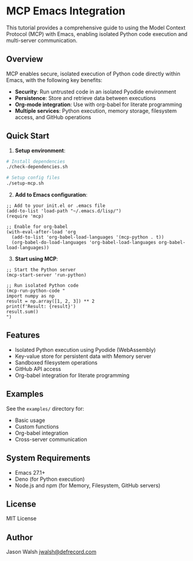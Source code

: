# MCP Emacs Integration

This tutorial provides a comprehensive guide to using the Model Context Protocol (MCP) with Emacs, enabling isolated Python code execution and multi-server communication.

## Overview

MCP enables secure, isolated execution of Python code directly within Emacs, with the following key benefits:

- **Security**: Run untrusted code in an isolated Pyodide environment
- **Persistence**: Store and retrieve data between executions
- **Org-mode integration**: Use with org-babel for literate programming
- **Multiple services**: Python execution, memory storage, filesystem access, and GitHub operations

## Quick Start

1. **Setup environment**:

```bash
# Install dependencies
./check-dependencies.sh

# Setup config files
./setup-mcp.sh
```

2. **Add to Emacs configuration**:

```elisp
;; Add to your init.el or .emacs file
(add-to-list 'load-path "~/.emacs.d/lisp/")
(require 'mcp)

;; Enable for org-babel
(with-eval-after-load 'org
  (add-to-list 'org-babel-load-languages '(mcp-python . t))
  (org-babel-do-load-languages 'org-babel-load-languages org-babel-load-languages))
```

3. **Start using MCP**:

```elisp
;; Start the Python server
(mcp-start-server 'run-python)

;; Run isolated Python code
(mcp-run-python-code "
import numpy as np
result = np.array([1, 2, 3]) ** 2
print(f'Result: {result}')
result.sum()
")
```

## Features

- Isolated Python execution using Pyodide (WebAssembly)
- Key-value store for persistent data with Memory server
- Sandboxed filesystem operations
- GitHub API access
- Org-babel integration for literate programming

## Examples

See the `examples/` directory for:
- Basic usage
- Custom functions
- Org-babel integration
- Cross-server communication

## System Requirements

- Emacs 27.1+
- Deno (for Python execution)
- Node.js and npm (for Memory, Filesystem, GitHub servers)

## License

MIT License

## Author

Jason Walsh <jwalsh@defrecord.com>